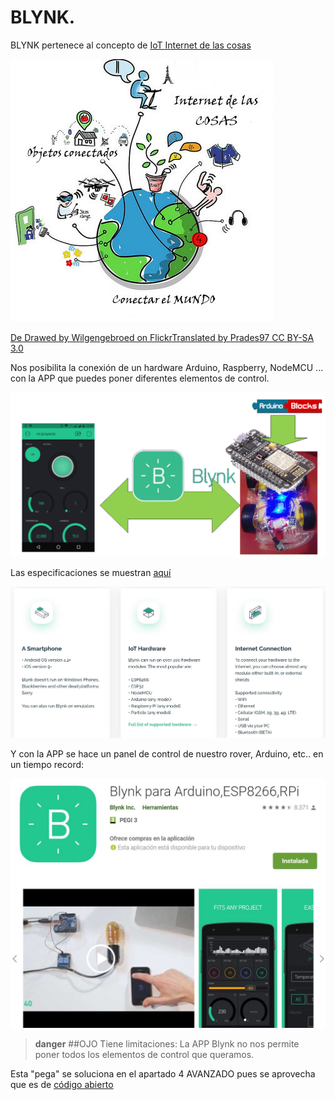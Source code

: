 # BLYNK.

BLYNK pertenece al concepto de [IoT Internet de las cosas](https://es.wikipedia.org/wiki/Internet_de_las_cosas)

![](/assets/iot.jpg)

[De Drawed by Wilgengebroed on FlickrTranslated by Prades97 CC BY-SA 3.0](https://commons.wikimedia.org/w/index.php?curid=32745149)

Nos posibilita la conexión de un hardware Arduino, Raspberry, NodeMCU ... con la APP que puedes poner diferentes elementos de control.

![](/assets/esquema.gif)

Las especificaciones se muestran [aquí](https://blynk.io/en/getting-started)

![](/assets/blynk2.jpg)

Y con la APP se hace un panel de control de nuestro rover, Arduino, etc.. en un tiempo record:

![](/assets/blynk3.jpg)

>**danger**
>##OJO
>Tiene limitaciones: La APP Blynk no nos permite poner todos los elementos de control que queramos.

Esta "pega" se soluciona en el apartado 4 AVANZADO pues se aprovecha que es de [código abierto](https://github.com/blynkkk) 
